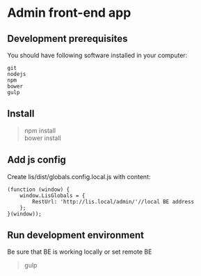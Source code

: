 # Admin front-end app

## Development prerequisites

You should have following software installed in your computer:  

    git
    nodejs
    npm
    bower
    gulp  

## Install

> npm install  
> bower install  

## Add js config
 
Create lis/dist/globals.config.local.js with content:  

    (function (window) {
        window.LisGlobals = {
            RestUrl: 'http://lis.local/admin/'//local BE address   
        };
    }(window));  
 
## Run development environment

Be sure that BE is working locally or set remote BE

> gulp  